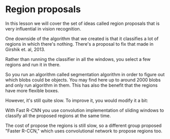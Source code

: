 # Region proposals

In this lesson we will cover the set of ideas called region proposals that is very influential in vision recognition.

One downside of the algorithm that we created is that it classifies a lot of regions in which there's nothing. There's a proposal to fix that made in Girshik et. al, 2013.

Rather than running the classifier in all the windows, you select a few regions and run it in there.

So you run an algorithm called segmentation algorithm in order to figure out which blobs could be objects. You may find here up to around 2000 blobs and only run algorithm in them. This has also the benefit that the regions have more flexible boxes.

However, it's still quite slow. To improve it, you would modify it a bit:

With Fast R-CNN you use convolution implementation of sliding windows to classify all the proposed regions at the same time.

The cost of propose the regions is still slow, so a different group proposed "Faster R-CCN," which uses convolutional network to propose regions too.
